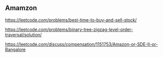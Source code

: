 ## Amamzon 
https://leetcode.com/problems/best-time-to-buy-and-sell-stock/

https://leetcode.com/problems/binary-tree-zigzag-level-order-traversal/solution/



https://leetcode.com/discuss/compensation/1151753/Amazon-or-SDE-II-or-Bangalore